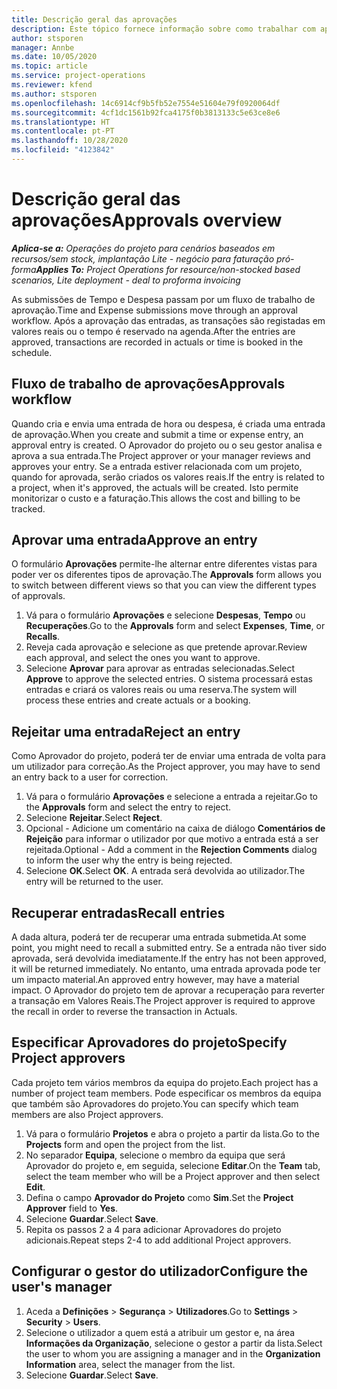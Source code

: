 ```yaml
---
title: Descrição geral das aprovações
description: Este tópico fornece informação sobre como trabalhar com aprovações no Project Operations.
author: stsporen
manager: Annbe
ms.date: 10/05/2020
ms.topic: article
ms.service: project-operations
ms.reviewer: kfend
ms.author: stsporen
ms.openlocfilehash: 14c6914cf9b5fb52e7554e51604e79f0920064df
ms.sourcegitcommit: 4cf1dc1561b92fca4175f0b3813133c5e63ce8e6
ms.translationtype: HT
ms.contentlocale: pt-PT
ms.lasthandoff: 10/28/2020
ms.locfileid: "4123842"
---
```

# <a name="approvals-overview"></a><span data-ttu-id="ed806-103">Descrição geral das aprovações</span><span class="sxs-lookup"><span data-stu-id="ed806-103">Approvals overview</span></span>

<span data-ttu-id="ed806-104">_**Aplica-se a:** Operações do projeto para cenários baseados em recursos/sem stock, implantação Lite - negócio para faturação pró-forma_</span><span class="sxs-lookup"><span data-stu-id="ed806-104">_**Applies To:** Project Operations for resource/non-stocked based scenarios, Lite deployment - deal to proforma invoicing_</span></span>

<span data-ttu-id="ed806-105">As submissões de Tempo e Despesa passam por um fluxo de trabalho de aprovação.</span><span class="sxs-lookup"><span data-stu-id="ed806-105">Time and Expense submissions move through an approval workflow.</span></span> <span data-ttu-id="ed806-106">Após a aprovação das entradas, as transações são registadas em valores reais ou o tempo é reservado na agenda.</span><span class="sxs-lookup"><span data-stu-id="ed806-106">After the entries are approved, transactions are recorded in actuals or time is booked in the schedule.</span></span>

## <a name="approvals-workflow"></a><span data-ttu-id="ed806-107">Fluxo de trabalho de aprovações</span><span class="sxs-lookup"><span data-stu-id="ed806-107">Approvals workflow</span></span>
<span data-ttu-id="ed806-108">Quando cria e envia uma entrada de hora ou despesa, é criada uma entrada de aprovação.</span><span class="sxs-lookup"><span data-stu-id="ed806-108">When you create and submit a time or expense entry, an approval entry is created.</span></span> <span data-ttu-id="ed806-109">O Aprovador do projeto ou o seu gestor analisa e aprova a sua entrada.</span><span class="sxs-lookup"><span data-stu-id="ed806-109">The Project approver or your manager reviews and approves your entry.</span></span> <span data-ttu-id="ed806-110">Se a entrada estiver relacionada com um projeto, quando for aprovada, serão criados os valores reais.</span><span class="sxs-lookup"><span data-stu-id="ed806-110">If the entry is related to a project, when it's approved, the actuals will be created.</span></span> <span data-ttu-id="ed806-111">Isto permite monitorizar o custo e a faturação.</span><span class="sxs-lookup"><span data-stu-id="ed806-111">This allows the cost and billing to be tracked.</span></span> 

## <a name="approve-an-entry"></a><span data-ttu-id="ed806-112">Aprovar uma entrada</span><span class="sxs-lookup"><span data-stu-id="ed806-112">Approve an entry</span></span>
<span data-ttu-id="ed806-113">O formulário **Aprovações** permite-lhe alternar entre diferentes vistas para poder ver os diferentes tipos de aprovação.</span><span class="sxs-lookup"><span data-stu-id="ed806-113">The **Approvals** form allows you to switch between different views so that you can view the different types of approvals.</span></span>
  
1. <span data-ttu-id="ed806-114">Vá para o formulário **Aprovações** e selecione **Despesas**, **Tempo** ou **Recuperações**.</span><span class="sxs-lookup"><span data-stu-id="ed806-114">Go to the **Approvals** form and select **Expenses**, **Time**, or **Recalls**.</span></span>
2. <span data-ttu-id="ed806-115">Reveja cada aprovação e selecione as que pretende aprovar.</span><span class="sxs-lookup"><span data-stu-id="ed806-115">Review each approval, and select the ones you want to approve.</span></span>
3. <span data-ttu-id="ed806-116">Selecione **Aprovar** para aprovar as entradas selecionadas.</span><span class="sxs-lookup"><span data-stu-id="ed806-116">Select **Approve** to approve the selected entries.</span></span>
<span data-ttu-id="ed806-117">O sistema processará estas entradas e criará os valores reais ou uma reserva.</span><span class="sxs-lookup"><span data-stu-id="ed806-117">The system will process these entries and create actuals or a booking.</span></span>

## <a name="reject-an-entry"></a><span data-ttu-id="ed806-118">Rejeitar uma entrada</span><span class="sxs-lookup"><span data-stu-id="ed806-118">Reject an entry</span></span>
<span data-ttu-id="ed806-119">Como Aprovador do projeto, poderá ter de enviar uma entrada de volta para um utilizador para correção.</span><span class="sxs-lookup"><span data-stu-id="ed806-119">As the Project approver, you may have to send an entry back to a user for correction.</span></span>
  
1. <span data-ttu-id="ed806-120">Vá para o formulário **Aprovações** e selecione a entrada a rejeitar.</span><span class="sxs-lookup"><span data-stu-id="ed806-120">Go to the **Approvals** form and select the entry to reject.</span></span> 
2. <span data-ttu-id="ed806-121">Selecione **Rejeitar**.</span><span class="sxs-lookup"><span data-stu-id="ed806-121">Select **Reject**.</span></span>
3. <span data-ttu-id="ed806-122">Opcional - Adicione um comentário na caixa de diálogo **Comentários de Rejeição** para informar o utilizador por que motivo a entrada está a ser rejeitada.</span><span class="sxs-lookup"><span data-stu-id="ed806-122">Optional - Add a comment in the **Rejection Comments** dialog to inform the user why the entry is being rejected.</span></span>
4. <span data-ttu-id="ed806-123">Selecione **OK**.</span><span class="sxs-lookup"><span data-stu-id="ed806-123">Select **OK**.</span></span> <span data-ttu-id="ed806-124">A entrada será devolvida ao utilizador.</span><span class="sxs-lookup"><span data-stu-id="ed806-124">The entry will be returned to the user.</span></span>
  
## <a name="recall-entries"></a><span data-ttu-id="ed806-125">Recuperar entradas</span><span class="sxs-lookup"><span data-stu-id="ed806-125">Recall entries</span></span>
<span data-ttu-id="ed806-126">A dada altura, poderá ter de recuperar uma entrada submetida.</span><span class="sxs-lookup"><span data-stu-id="ed806-126">At some point, you might need to recall a submitted entry.</span></span> <span data-ttu-id="ed806-127">Se a entrada não tiver sido aprovada, será devolvida imediatamente.</span><span class="sxs-lookup"><span data-stu-id="ed806-127">If the entry has not been approved, it will be returned immediately.</span></span> <span data-ttu-id="ed806-128">No entanto, uma entrada aprovada pode ter um impacto material.</span><span class="sxs-lookup"><span data-stu-id="ed806-128">An approved entry however, may have a material impact.</span></span> <span data-ttu-id="ed806-129">O Aprovador do projeto tem de aprovar a recuperação para reverter a transação em Valores Reais.</span><span class="sxs-lookup"><span data-stu-id="ed806-129">The Project approver is required to approve the recall in order to reverse the transaction in Actuals.</span></span>

## <a name="specify-project-approvers"></a><span data-ttu-id="ed806-130">Especificar Aprovadores do projeto</span><span class="sxs-lookup"><span data-stu-id="ed806-130">Specify Project approvers</span></span>
<span data-ttu-id="ed806-131">Cada projeto tem vários membros da equipa do projeto.</span><span class="sxs-lookup"><span data-stu-id="ed806-131">Each project has a number of project team members.</span></span> <span data-ttu-id="ed806-132">Pode especificar os membros da equipa que também são Aprovadores do projeto.</span><span class="sxs-lookup"><span data-stu-id="ed806-132">You can specify which team members are also Project approvers.</span></span>

1. <span data-ttu-id="ed806-133">Vá para o formulário **Projetos** e abra o projeto a partir da lista.</span><span class="sxs-lookup"><span data-stu-id="ed806-133">Go to the **Projects** form and open the project from the list.</span></span>
2. <span data-ttu-id="ed806-134">No separador **Equipa**, selecione o membro da equipa que será Aprovador do projeto e, em seguida, selecione **Editar**.</span><span class="sxs-lookup"><span data-stu-id="ed806-134">On the **Team** tab, select the team member who will be a Project approver and then select **Edit**.</span></span>
3. <span data-ttu-id="ed806-135">Defina o campo **Aprovador do Projeto** como **Sim**.</span><span class="sxs-lookup"><span data-stu-id="ed806-135">Set the **Project Approver** field to **Yes**.</span></span>
4. <span data-ttu-id="ed806-136">Selecione **Guardar**.</span><span class="sxs-lookup"><span data-stu-id="ed806-136">Select **Save**.</span></span>
5. <span data-ttu-id="ed806-137">Repita os passos 2 a 4 para adicionar Aprovadores do projeto adicionais.</span><span class="sxs-lookup"><span data-stu-id="ed806-137">Repeat steps 2-4 to add additional Project approvers.</span></span>

## <a name="configure-the-users-manager"></a><span data-ttu-id="ed806-138">Configurar o gestor do utilizador</span><span class="sxs-lookup"><span data-stu-id="ed806-138">Configure the user's manager</span></span>

1. <span data-ttu-id="ed806-139">Aceda a **Definições** > **Segurança** > **Utilizadores**.</span><span class="sxs-lookup"><span data-stu-id="ed806-139">Go to **Settings** > **Security** > **Users**.</span></span>
2. <span data-ttu-id="ed806-140">Selecione o utilizador a quem está a atribuir um gestor e, na área **Informações da Organização**, selecione o gestor a partir da lista.</span><span class="sxs-lookup"><span data-stu-id="ed806-140">Select the user to whom you are assigning a manager and in the **Organization Information** area, select the manager from the list.</span></span> 
3. <span data-ttu-id="ed806-141">Selecione **Guardar**.</span><span class="sxs-lookup"><span data-stu-id="ed806-141">Select **Save**.</span></span>


